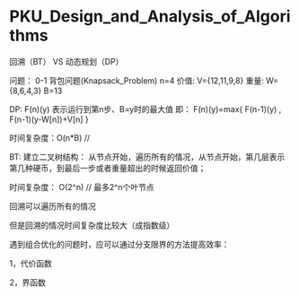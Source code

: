 # PKU_Design_and_Analysis_of_Algorithms
回溯（BT） VS 动态规划（DP）

问题：
0-1 背包问题(Knapsack_Problem)
n=4
价值: V={12,11,9,8}
重量: W={8,6,4,3}
B=13



DP:
F(n)(y) 表示运行到第n步、B=y时的最大值
即： F(n)(y)=max{ F(n-1)(y) , F(n-1)(y-W[n])+V[n] }

时间复杂度：O(n*B) //

BT:
建立二叉树结构：
从节点开始，遍历所有的情况，从节点开始，第几层表示第几种硬币，到最后一步或者重量超出的时候返回价值；

时间复杂度： O(2^n) // 最多2^n个叶节点

回溯可以遍历所有的情况

但是回溯的情况时间复杂度比较大（成指数级）

遇到组合优化的问题时，应可以通过分支限界的方法提高效率：

1，代价函数

2，界函数




